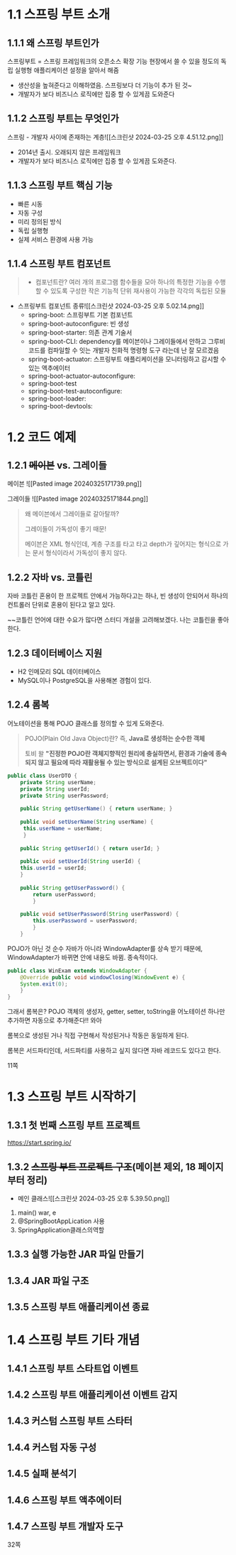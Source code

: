 
# 1.1 스프링 부트 소개
## 1.1.1 왜 스프링 부트인가
스프링부트 = 스프링 프레임워크의 오픈소스 확장 기능
현장에서 쓸 수 있을 정도의 독립 실행형 애플리케이션 설정을 알아서 해줌 
- 생산성을 높혀준다고 이해하였음. 스프링보다 더 기능이 추가 된 것~
- 개발자가 보다 비즈니스 로직에만 집중 할 수 있게끔 도와준다
## 1.1.2 스프링 부트는 무엇인가
스프링 - 개발자 사이에 존재하는 계층![[스크린샷 2024-03-25 오후 4.51.12.png]]

- 2014년 출시. 오래되지 않은 프레임워크
- 개발자가 보다 비즈니스 로직에만 집중 할 수 있게끔 도와준다.
## 1.1.3 스프링 부트 핵심 기능
- 빠른 시동
- 자동 구성
- 미리 정의된 방식
- 독립 실행형
- 실제 서비스 환경에 사용 가능

## 1.1.4 스프링 부트 컴포넌트

> - 컴포넌트란? 
> 여러 개의 프로그램 함수들을 모아 하나의 특정한 기능을 수행할 수 있도록 구성한 작은 기능적 단위
> 재사용이 가능한 각각의 독립된 모듈



- 스프링부트 컴포넌트 종류![[스크린샷 2024-03-25 오후 5.02.14.png]]
	- spring-boot: 스프링부트 기본 컴포넌트
	- spring-boot-autoconfigure: 빈 생성 
	- spring-boot-starter: 의존 관계 기술서 
	- spring-boot-CLI: dependency를 메이븐이나 그레이들에서 안하고 그루비 코드를 컴파일할 수 잇는 개발자 친화적 명령형 도구 라는데 난 잘 모르겠음
	- spring-boot-actuator: 스프링부트 애플리케이션을 모니터링하고 감시할 수 있는 액추에이터 
	- spring-boot-actuator-autoconfigure:
	- spring-boot-test
	- spring-boot-test-autoconfigure:
	- spring-boot-loader:
	- spring-boot-devtools:


# 1.2 코드 예제
## 1.2.1 ~~메이븐~~ vs. 그레이들

메이븐 
![[Pasted image 20240325171739.png]]

그레이들 
![[Pasted image 20240325171844.png]]


> 왜 메이븐에서 그레이들로 갈아탈까?
> 
> 그레이들이 가독성이 좋기 때문! 
> 
> 메이븐은 XML 형식인데, 계층 구조를 타고 타고 depth가 깊어지는 형식으로 가는 문서 형식이라서 가독성이 좋지 않다. 

## 1.2.2 자바 vs. 코틀린

자바 코틀린 혼용이 한 프로젝트 안에서 가능하다고는 하나, 빈 생성이 안되어서 하나의 컨트롤러 단위로 혼용이 된다고 알고 있다. 

~~코틀린 언어에 대한 수요가 많다면 스터디 개설을 고려해보겠다. 나는 코틀린을 좋아한다. 

## 1.2.3 데이터베이스 지원

- H2 인메모리 SQL 데이터베이스 
- MySQL이나 PostgreSQL을 사용해본 경험이 있다. 

## 1.2.4 롬복
어노테이션을 통해 POJO 클래스를 정의할 수 있게 도와준다.

> POJO(Plain Old Java Object)란?
> 즉, **Java로 생성하는 순수한 객체**
> 
>토비 왈 **"진정한 POJO란 객체지향적인 원리에 충실하면서, 환경과 기술에 종속되지 않고 필요에 따라 재활용될 수 있는 방식으로 설계된 오브젝트이다"**

```java
public class UserDTO {
	private String userName; 
	private String userId; 
	private String userPassword; 
	
	public String getUserName() { return userName; } 
	
	public void setUserName(String userName) {
	 this.userName = userName; 
	 } 
	 
	public String getUserId() { return userId; } 
	
	public void setUserId(String userId) { 
	this.userId = userId; 
	} 
	
	public String getUserPassword() { 
		return userPassword; 
		}
		 
	public void setUserPassword(String userPassword) { 
		this.userPassword = userPassword; 
		} 
	}

```


POJO가 아닌 것
순수 자바가 아니라 WindowAdapter를 상속 받기 때문에, WindowAdapter가 바뀌면 안에 내용도 바뀜. 종속적이다.
```java
public class WinExam extends WindowAdapter { 
	@Override public void windowClosing(WindowEvent e) { 
	System.exit(0); 
	} 
}
```


그래서 롬복은? POJO 객체의 생성자, getter, setter, toString을 어노테이션 하나만 추가하면 자동으로 추가해준다!! 와아

롬복으로 생성된 거나 직접 구현해서 작성된거나 작동은 동일하게 된다.

롬복은 서드파티인데, 서드파티를 사용하고 싶지 않다면 자바 레코드도 있다고 한다. 




11쪽
# 1.3 스프링 부트 시작하기
## 1.3.1 첫 번째 스프링 부트 프로젝트

https://start.spring.io/



## 1.3.2 ~~스프링 부트 프로젝트 구조~~(메이븐 제외, 18 페이지 부터 정리)

- 메인 클래스![[스크린샷 2024-03-25 오후 5.39.50.png]]

1. main()
		war, e
1. @SpringBootAppLication 사용
2. SpringApplication클래스의역할

## 1.3.3 실행 가능한 JAR 파일 만들기

## 1.3.4 JAR 파일 구조
## 1.3.5 스프링 부트 애플리케이션 종료


# 1.4 스프링 부트 기타 개념
## 1.4.1 스프링 부트 스타트업 이벤트
## 1.4.2 스프링 부트 애플리케이션 이벤트 감지
## 1.4.3 커스텀 스프링 부트 스타터
## 1.4.4 커스텀 자동 구성
## 1.4.5 실패 분석기
## 1.4.6 스프링 부트 액추에이터
## 1.4.7 스프링 부트 개발자 도구


32쪽